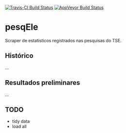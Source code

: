 [![Travis-CI Build Status](https://travis-ci.org/conre3/pesqEle.svg?branch=master)](https://travis-ci.org/conre3/pesqEle)
[![AppVeyor Build Status](https://ci.appveyor.com/api/projects/status/github/conre3/pesqEle?branch=master&svg=true)](https://ci.appveyor.com/project/conre3/pesqEle)

# pesqEle

Scraper de estatísticos registrados nas pesquisas do TSE.

## Histórico

...

## Resultados preliminares

...

## TODO

- tidy data
- load all

